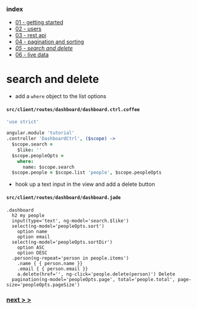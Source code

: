 ### index
- [01 - getting started](https://ndxbxrme.github.io/ndx-framework/docs/tutorial/01_getting_started)
- [02 - users](https://ndxbxrme.github.io/ndx-framework/docs/tutorial/02_users)
- [03 - rest api](https://ndxbxrme.github.io/ndx-framework/docs/tutorial/03_restapi)
- [04 - pagination and sorting](https://ndxbxrme.github.io/ndx-framework/docs/tutorial/04_paging_and_sorting)
- _[05 - search and delete](https://ndxbxrme.github.io/ndx-framework/docs/tutorial/05_search_and_delete)_
- [06 - live data](https://ndxbxrme.github.io.ndx-framework/docs/tutorial/06_live_data)

# search and delete

- add a `where` object to the list options  

#### `src/client/routes/dashboard/dashboard.ctrl.coffee`  

```coffeescript
'use strict'

angular.module 'tutorial'
.controller 'DashboardCtrl', ($scope) ->
  $scope.search =
    $like: ''
  $scope.peopleOpts =
    where:
      name: $scope.search
  $scope.people = $scope.list 'people', $scope.peopleOpts
```

- hook up a text input in the view and add a delete button

#### `src/client/routes/dashboard/dashboard.jade`  

```pug
.dashboard
  h2 my people
  input(type='text', ng-model='search.$like')
  select(ng-model='peopleOpts.sort')
    option name
    option email
  select(ng-model='peopleOpts.sortDir')
    option ASC
    option DESC
  .person(ng-repeat='person in people.items') 
    .name { { person.name }}
    .email { { person.email }}
    a.delete(href='', ng-click='people.delete(person)') Delete
  pagination(ng-model='peopleOpts.page', total='people.total', page-size='peopleOpts.pageSize')
```  

### [next > >](https://ndxbxrme.github.io/ndx-framework/docs/tutorial/06_live_data)